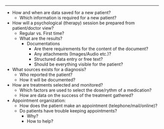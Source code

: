---
- How and when are data saved for a new patient?
  - Which information is required for a new patient?
- How will a psychological (therapy) session be prepared from patient/doctor view?
  - Regular vs. First time?
  - What are the results?
    - Documentations
      - Are there requirements for the content of the document?
      - Any attachments (Images/Audio etc.)?
      - Structured data entry or free text?
      - Should be everything visible for the patient?
- What sources exists for a diagnosis?
  - Who reported the patient?
  - How it will be documented?
- How are treatments selected and monitored?
  - Which factors are used to select the dose/rythm of a medication?
  - How are data on the success of the treatment gathered?
- Appointment organization:
  - How does the patient make an appointment (telephone/mail/online)? 
  - Do patients have trouble keeping appointments?
    - Why?
    - How to help?
